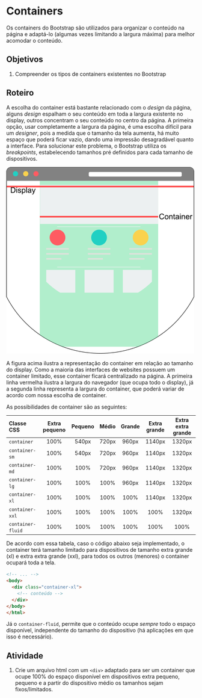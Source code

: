 # Containers
Os containers do Bootstrap são utilizados para organizar o conteúdo na página e adaptá-lo (algumas vezes limitando a largura máxima) para melhor acomodar o conteúdo.

## Objetivos
1. Compreender os tipos de containers existentes no Bootstrap

## Roteiro
A escolha do container está bastante relacionado com o _design_ da página, alguns _design_ espalham o seu conteúdo em toda a largura existente no display, outros concentram o seu conteúdo no centro da página. A primeira opção, usar completamente a largura da página, é uma escolha difícil para um _designer_, pois a medida que o tamanho da tela aumenta, há muito espaço que poderá ficar vazio, dando uma impressão desagradável quanto a interface. Para solucionar este problema, o Bootstrap utiliza os _breakpoints_, estabelecendo tamanhos pré definidos para cada tamanho de dispositivos.

![Container](./imgs/container.png)

A figura acima ilustra a representação do container em relação ao tamanho do display. Como a maioria das interfaces de websites possuem um container limitado, esse container ficará centralizado na página. A primeira linha vermelha ilustra a largura do navegador (que ocupa todo o display), já a segunda linha representa a largura do container, que poderá variar de acordo com nossa escolha de container.

As possibilidades de container são as seguintes:

| Classe CSS | Extra pequeno | Pequeno | Médio | Grande | Extra grande | Extra extra grande |
| :--- | :---: | :---: | :---: | :---: | :---: | :---: |
| `container` | 100% | 540px | 720px | 960px | 1140px | 1320px |
| `container-sm` | 100% | 540px | 720px | 960px | 1140px | 1320px |
| `container-md` | 100% | 100% | 720px | 960px | 1140px | 1320px |
| `container-lg` | 100% | 100% | 100% | 960px | 1140px | 1320px |
| `container-xl` | 100% | 100% | 100% | 100% | 1140px | 1320px |
| `container-xxl` | 100% | 100% | 100% | 100% | 100% | 1320px |
| `container-fluid` | 100% | 100% | 100% | 100% | 100% | 100% |

De acordo com essa tabela, caso o código abaixo seja implementado, o container terá tamanho limitado para dispositivos de tamanho extra grande (xl) e extra extra grande (xxl), para todos os outros (menores) o container ocupará toda a tela.

```html
<!-- ... -->
<body>
  <div class="container-xl">
    <!-- conteúdo -->
  </div>
</body>
</html>
```

Já o `container-fluid`, permite que o conteúdo ocupe *sempre* todo o espaço disponível, independente do tamanho do dispositivo (há aplicações em que isso é necessário).

## Atividade
1. Crie um arquivo html com um `<div>` adaptado para ser um container que ocupe 100% do espaço disponível em dispositivos extra pequeno, pequeno e a partir do dispositivo médio os tamanhos sejam fixos/limitados.